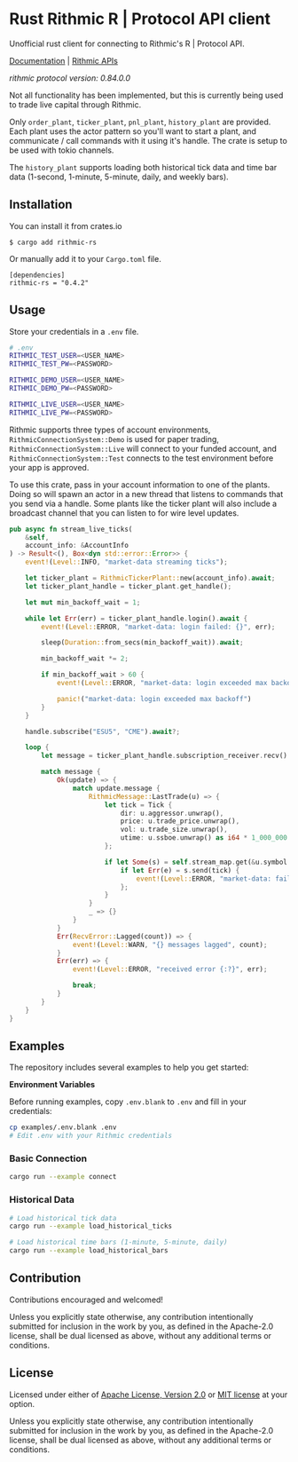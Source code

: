 # Rust Rithmic R | Protocol API client

Unofficial rust client for connecting to Rithmic's R | Protocol API.

[Documentation](https://docs.rs/rithmic-rs/latest/rithmic_rs/) | [Rithmic APIs](https://www.rithmic.com/apis)

_rithmic protocol version: 0.84.0.0_

Not all functionality has been implemented, but this is currently being used to trade live capital through Rithmic.

Only `order_plant`, `ticker_plant`, `pnl_plant`, `history_plant` are provided. Each plant uses the actor pattern so you'll want to start a plant, and communicate / call commands with it using it's handle. The crate is setup to be used with tokio channels.

The `history_plant` supports loading both historical tick data and time bar data (1-second, 1-minute, 5-minute, daily, and weekly bars).

## Installation

You can install it from crates.io

```
$ cargo add rithmic-rs
```

Or manually add it to your `Cargo.toml` file.


```
[dependencies]
rithmic-rs = "0.4.2"
```

## Usage

Store your credentials in a `.env` file.

```sh
# .env
RITHMIC_TEST_USER=<USER_NAME>
RITHMIC_TEST_PW=<PASSWORD>

RITHMIC_DEMO_USER=<USER_NAME>
RITHMIC_DEMO_PW=<PASSWORD>

RITHMIC_LIVE_USER=<USER_NAME>
RITHMIC_LIVE_PW=<PASSWORD>
```

Rithmic supports three types of account environments, `RithmicConnectionSystem::Demo` is used for paper trading, `RithmicConnectionSystem::Live` will connect to your funded account, and `RithmicConnectionSystem::Test` connects to the test environment before your app is approved.

To use this crate, pass in your account information to one of the plants. Doing so will spawn an actor in a new thread that listens to commands that you send via a handle. Some plants like the ticker plant will also include a broadcast channel that you can listen to for wire level updates.

```rust
pub async fn stream_live_ticks(
    &self,
    account_info: &AccountInfo
) -> Result<(), Box<dyn std::error::Error>> {
    event!(Level::INFO, "market-data streaming ticks");

    let ticker_plant = RithmicTickerPlant::new(account_info).await;
    let ticker_plant_handle = ticker_plant.get_handle();

    let mut min_backoff_wait = 1;

    while let Err(err) = ticker_plant_handle.login().await {
        event!(Level::ERROR, "market-data: login failed: {}", err);

        sleep(Duration::from_secs(min_backoff_wait)).await;

        min_backoff_wait *= 2;

        if min_backoff_wait > 60 {
            event!(Level::ERROR, "market-data: login exceeded max backoff");

            panic!("market-data: login exceeded max backoff")
        }
    }

    handle.subscribe("ESU5", "CME").await?;

    loop {
        let message = ticker_plant_handle.subscription_receiver.recv().await;

        match message {
            Ok(update) => {
                match update.message {
                    RithmicMessage::LastTrade(u) => {
                        let tick = Tick {
                            dir: u.aggressor.unwrap(),
                            price: u.trade_price.unwrap(),
                            vol: u.trade_size.unwrap(),
                            utime: u.ssboe.unwrap() as i64 * 1_000_000 + u.usecs.unwrap() as i64
                        };

                        if let Some(s) = self.stream_map.get(&u.symbol.unwrap()) {
                            if let Err(e) = s.send(tick) {
                                event!(Level::ERROR, "market-data: failed to send tick: {}", e);
                            };
                        }
                    }
                    _ => {}
                }
            }
            Err(RecvError::Lagged(count)) => {
                event!(Level::WARN, "{} messages lagged", count);
            }
            Err(err) => {
                event!(Level::ERROR, "received error {:?}", err);

                break;
            }
        }
    }
}
```

## Examples

The repository includes several examples to help you get started:

**Environment Variables**

Before running examples, copy `.env.blank` to `.env` and fill in your credentials:
```bash
cp examples/.env.blank .env
# Edit .env with your Rithmic credentials
```

### Basic Connection
```bash
cargo run --example connect
```

### Historical Data
```bash
# Load historical tick data
cargo run --example load_historical_ticks

# Load historical time bars (1-minute, 5-minute, daily)
cargo run --example load_historical_bars
```

## Contribution

Contributions encouraged and welcomed!

Unless you explicitly state otherwise, any contribution intentionally submitted
for inclusion in the work by you, as defined in the Apache-2.0 license, shall be
dual licensed as above, without any additional terms or conditions.

## License

Licensed under either of [Apache License, Version 2.0](LICENSE-APACHE) or
[MIT license](LICENSE-MIT) at your option.

Unless you explicitly state otherwise, any contribution intentionally submitted
for inclusion in the work by you, as defined in the Apache-2.0 license, shall
be dual licensed as above, without any additional terms or conditions.
